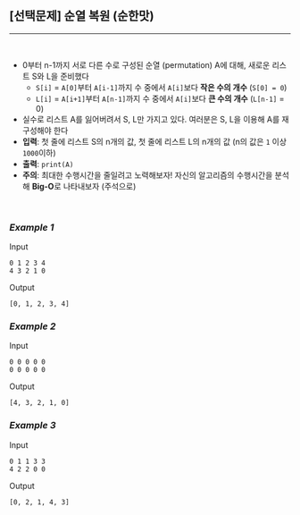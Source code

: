 ## [선택문제] 순열 복원 (순한맛)
--------


<br/>

- 0부터 n-1까지 서로 다른 수로 구성된 순열 (permutation) A에 대해, 새로운 리스트 S와 L을 준비했다
    - ```S[i]``` = ```A[0]```부터 ```A[i-1]```까지 수 중에서 ```A[i]```보다 **작은 수의 개수** (```S[0] = 0```)
    - ```L[i]``` = ```A[i+1]```부터 ```A[n-1]```까지 수 중에서 ```A[i]```보다 **큰 수의 개수** (```L[n-1]``` = 0)
- 실수로 리스트 A를 잃어버려서 S, L만 가지고 있다. 여러분은 S, L을 이용해 A를 재구성해야 한다
- **입력**: 첫 줄에 리스트 S의 n개의 값,  첫 줄에 리스트 L의 n개의 값 (n의 값은 ```1``` 이상 ```1000```이하)
- **출력**: ```print(A)```
- **주의**: 최대한 수행시간을 줄일려고 노력해보자! 자신의 알고리즘의 수행시간을 분석해 **Big-O**로 나타내보자 (주석으로)


<br/>

### ***Example 1***
Input
```
0 1 2 3 4
4 3 2 1 0
```

Output

```
[0, 1, 2, 3, 4]
```




### ***Example 2***
Input

```
0 0 0 0 0
0 0 0 0 0
```


Output

```
[4, 3, 2, 1, 0]
```




### ***Example 3***
Input

```
0 1 1 3 3
4 2 2 0 0
```


Output
```
[0, 2, 1, 4, 3]
```

